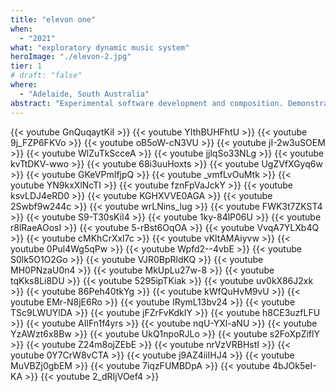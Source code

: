 ```yaml
---
title: "elevon one"
when: 
  - "2021"
what: "exploratory dynamic music system"
heroImage: "./elevon-2.jpg"
tier: 1
# draft: "false"
where:
  - "Adelaide, South Australia"
abstract: "Experimental software development and composition. Demonstrates bop- a dynamic music toolkit for pure data. Music generated by skateboard motion data." 
---
```

{{< youtube GnQuqaytKiI >}}
{{< youtube YIthBUHFhtU >}}
{{< youtube 9j_FZP6FKVo >}}
{{< youtube oB5oW-cN3VU >}}
{{< youtube jI-2w3uSOEM >}}
{{< youtube WlZuTkScceA >}}
{{< youtube jjlqSo33NLg >}}
{{< youtube kvTtDKV-wwo >}}
{{< youtube 68i3uuHoxts >}}
{{< youtube UgZVfXGyq6w >}}
{{< youtube GKeVPmIfjpQ >}}
{{< youtube _vmfLvOuMtk >}}
{{< youtube YN9kxXlNcTI >}}
{{< youtube fznFpVaJckY >}}
{{< youtube ksvLDJ4eRD0 >}}
{{< youtube KGHXVVE0AGA >}}
{{< youtube 2Swbf9w244c >}}
{{< youtube wrLNins_lug >}}
{{< youtube FWK3t7ZKST4 >}}
{{< youtube S9-T30sKiI4 >}}
{{< youtube 1ky-84lP06U >}}
{{< youtube r8lRaeAOosI >}}
{{< youtube 5-rBst6OqOA >}}
{{< youtube VvqA7YLXb4Q >}}
{{< youtube cMKhCrXxl7c >}}
{{< youtube vKltAMAiyvw >}}
{{< youtube 0Pul4Wg5qPw >}}
{{< youtube Wpfd2--4vbE >}}
{{< youtube S0lk5O1O2Go >}}
{{< youtube VJR0BpRldKQ >}}
{{< youtube MH0PNzaU0n4 >}}
{{< youtube MkUpLu27w-8 >}}
{{< youtube tqKks8Li8DU >}}
{{< youtube 5295ipTKiak >}}
{{< youtube uv0kX86J2xk >}}
{{< youtube 86Peh40tkYg >}}
{{< youtube kWfQuHvM9vU >}}
{{< youtube EMr-N8jE6Ro >}}
{{< youtube IRymL13bv24 >}}
{{< youtube TSc9LWUYlDA >}}
{{< youtube jFZrFvKdkIY >}}
{{< youtube h8CE3uzfLFU >}}
{{< youtube AIlFn1f4yrs >}}
{{< youtube nqU-YXl-aNU >}}
{{< youtube YzAWzt6x8Bw >}}
{{< youtube UkQ1npoRJLo >}}
{{< youtube s2FoXpZiflY >}}
{{< youtube Z24m8ojZEbE >}}
{{< youtube nrVzVRBHstI >}}
{{< youtube 0Y7CrW8vCTA >}}
{{< youtube j9AZ4iiIHJ4 >}}
{{< youtube MuVBZj0gbEM >}}
{{< youtube 7iqzFUMBDpA >}}
{{< youtube 4bJOk5eI-KA >}}
{{< youtube 2_dRIjVOef4 >}}
